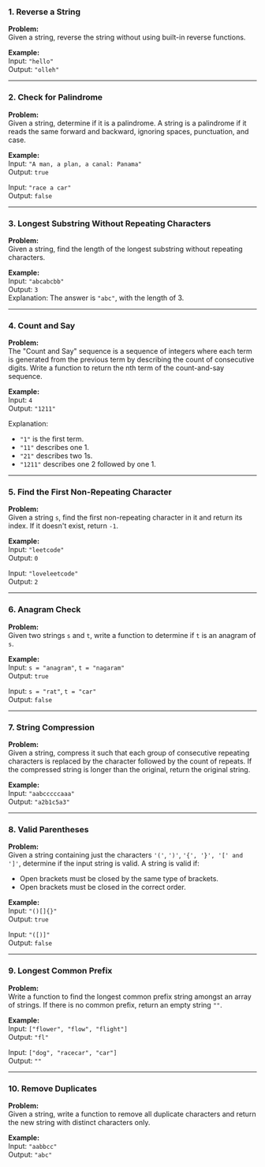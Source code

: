 ### 1. **Reverse a String**
   **Problem:**  
   Given a string, reverse the string without using built-in reverse functions.
   
   **Example:**  
   Input: `"hello"`  
   Output: `"olleh"`

---

### 2. **Check for Palindrome**
   **Problem:**  
   Given a string, determine if it is a palindrome. A string is a palindrome if it reads the same forward and backward, ignoring spaces, punctuation, and case.
   
   **Example:**  
   Input: `"A man, a plan, a canal: Panama"`  
   Output: `true`
   
   Input: `"race a car"`  
   Output: `false`

---

### 3. **Longest Substring Without Repeating Characters**
   **Problem:**  
   Given a string, find the length of the longest substring without repeating characters.
   
   **Example:**  
   Input: `"abcabcbb"`  
   Output: `3`  
   Explanation: The answer is `"abc"`, with the length of 3.
   
---

### 4. **Count and Say**
   **Problem:**  
   The "Count and Say" sequence is a sequence of integers where each term is generated from the previous term by describing the count of consecutive digits. Write a function to return the nth term of the count-and-say sequence.

   **Example:**  
   Input: `4`  
   Output: `"1211"`
   
   Explanation:
   - `"1"` is the first term.
   - `"11"` describes one 1.
   - `"21"` describes two 1s.
   - `"1211"` describes one 2 followed by one 1.
   
---

### 5. **Find the First Non-Repeating Character**
   **Problem:**  
   Given a string `s`, find the first non-repeating character in it and return its index. If it doesn't exist, return `-1`.
   
   **Example:**  
   Input: `"leetcode"`  
   Output: `0`
   
   Input: `"loveleetcode"`  
   Output: `2`
   
---

### 6. **Anagram Check**
   **Problem:**  
   Given two strings `s` and `t`, write a function to determine if `t` is an anagram of `s`.
   
   **Example:**  
   Input: `s = "anagram"`, `t = "nagaram"`  
   Output: `true`
   
   Input: `s = "rat"`, `t = "car"`  
   Output: `false`

---

### 7. **String Compression**
   **Problem:**  
   Given a string, compress it such that each group of consecutive repeating characters is replaced by the character followed by the count of repeats. If the compressed string is longer than the original, return the original string.
   
   **Example:**  
   Input: `"aabcccccaaa"`  
   Output: `"a2b1c5a3"`

---

### 8. **Valid Parentheses**
   **Problem:**  
   Given a string containing just the characters `'('`, `')'`, `'{', '}', '[' and ']'`, determine if the input string is valid. A string is valid if:
   - Open brackets must be closed by the same type of brackets.
   - Open brackets must be closed in the correct order.
   
   **Example:**  
   Input: `"()[]{}"`  
   Output: `true`
   
   Input: `"([)]"`  
   Output: `false`

---

### 9. **Longest Common Prefix**
   **Problem:**  
   Write a function to find the longest common prefix string amongst an array of strings. If there is no common prefix, return an empty string `""`.
   
   **Example:**  
   Input: `["flower", "flow", "flight"]`  
   Output: `"fl"`
   
   Input: `["dog", "racecar", "car"]`  
   Output: `""`

---

### 10. **Remove Duplicates**
   **Problem:**  
   Given a string, write a function to remove all duplicate characters and return the new string with distinct characters only.
   
   **Example:**  
   Input: `"aabbcc"`  
   Output: `"abc"`
